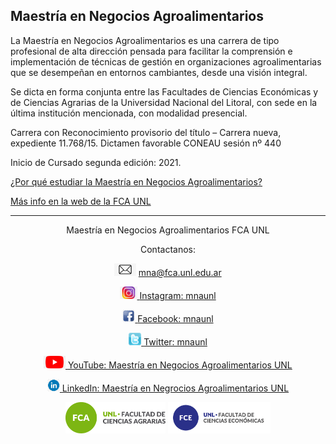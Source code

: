 ## Maestría en Negocios Agroalimentarios

La Maestría en Negocios Agroalimentarios es una carrera de tipo profesional de alta dirección pensada para facilitar la comprensión e implementación de técnicas de gestión en organizaciones agroalimentarias que se desempeñan en entornos cambiantes, desde una visión integral.

Se dicta en forma conjunta entre las Facultades de Ciencias Económicas y de Ciencias Agrarias de la Universidad Nacional del Litoral, con sede en la última institución mencionada, con modalidad presencial.

Carrera con Reconocimiento provisorio del título – Carrera nueva, expediente 11.768/15. Dictamen favorable CONEAU sesión nº 440

Inicio de Cursado segunda edición: 2021.

[¿Por qué estudiar la Maestría en Negocios Agroalimentarios?](por-que-estudiar.html) 

[Más info en la web de la FCA UNL](https://www.fca.unl.edu.ar/posgrado/negocios-agroalimentarios/) 

<hr />
<p style="text-align: center;">
Maestría en Negocios Agroalimentarios FCA UNL
  <a href="https://www.fca.unl.edu.ar/posgrado/negocios-agroalimentarios/">
  </a>
  
<p style="text-align: center;">
  </a>
  Contactanos:
  
<p style="text-align: center;">
  <img src="./images/mail.jpg", style="height:20px;"/>
  <a href="mna@fca.unl.edu.ar/">
mna@fca.unl.edu.ar
<p style="text-align: center;">
  <img src="./images/insta.jpg", style="height:20px;"/>
  <a href="https://www.instagram.com/mnaunl/">
Instagram: mnaunl
<p style="text-align: center;">
    <img src="./images/face.jpg", style="height:20px;"/>
  <a href="https://www.facebook.com/mnaunl">
Facebook: mnaunl
<p style="text-align: center;">
  <img src="./images/twitter.png", style="height:20px;"/>
  <a href="https://twitter.com/mnaunl">
Twitter: mnaunl
<p style="text-align: center;">
  <img src="./images/youtube.png", style="height:20px;"/>
  <a href="https://www.youtube.com/channel/UCy17q1DK9C9AJV9dGXQV7jw">
YouTube: Maestría en Negocios Agroalimentarios UNL
<p style="text-align: center;">
<img src="./images/linked.jpg", style="height:20px;"/>
  <a href="https://www.linkedin.com/company/maestr%C3%ADa-en-negrocios-agroalimentarios-unl">
LinkedIn: Maestría en Negrocios Agroalimentarios UNL

  </a>
  <p style="text-align: center;">
  <img src="./images/logofca.png", style="height:50px;"/>   
  <img src="./images/logofce.png", style="height:50px;"/>
